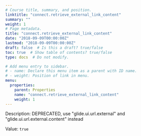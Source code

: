 ```yaml
---
# Course title, summary, and position.
linktitle: "connect.retrieve_external_link_content"
summary: ""
weight: 1
# Page metadata.
title: "connect.retrieve_external_link_content"
date: "2018-09-09T00:00:00Z"
lastmod: "2018-09-09T00:00:00Z"
draft: false  # Is this a draft? true/false
toc: true  # Show table of contents? true/false
type: docs  # Do not modify.

# Add menu entry to sidebar.
# - name: Declare this menu item as a parent with ID name.
# - weight: Position of link in menu.
menu:
  properties:
    parent: Properties
    name: "connect.retrieve_external_link_content"
    weight: 1
---
```


Description: DEPRECATED, use "glide.ui.url.external" and "glide.ui.url.external.content" instead


Value: `true`